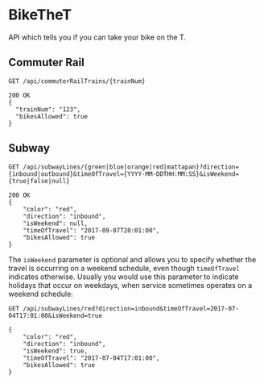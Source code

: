 # BikeTheT

API which tells you if you can take your bike on the T.

## Commuter Rail

```
GET /api/commuterRailTrains/{trainNum}

200 OK
{
  "trainNum": "123",
  "bikesAllowed": true
}
```

## Subway

```
GET /api/subwayLines/{green|blue|orange|red|mattapan}?direction={inbound|outbound}&timeOfTravel={YYYY-MM-DDTHH:MM:SS}&isWeekend={true|false|null}

200 OK
{
    "color": "red",
    "direction": "inbound",
    "isWeekend": null,
    "timeOfTravel": "2017-09-07T20:01:00",
    "bikesAllowed": true
}
```

The `isWeekend` parameter is optional and allows you to specify whether the travel is occurring on a weekend schedule, even though `timeOfTravel` indicates otherwise. Usually you would use this parameter to indicate holidays that occur on weekdays, when service sometimes operates on a weekend schedule:

```
GET /api/subwayLines/red?direction=inbound&timeOfTravel=2017-07-04T17:01:00&isWeekend=true

{
    "color": "red",
    "direction": "inbound",
    "isWeekend": true,
    "timeOfTravel": "2017-07-04T17:01:00",
    "bikesAllowed": true	
}
```